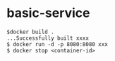 # basic-service

```
$docker build .
...Successfully built xxxx
$ docker run -d -p 8080:8080 xxx
$ docker stop <container-id>
```
